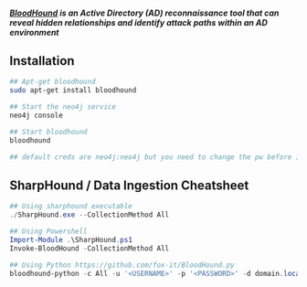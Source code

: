 
##### [BloodHound](https://attack.mitre.org/software/S0521) is an Active Directory (AD) reconnaissance tool that can reveal hidden relationships and identify attack paths within an AD environment

## Installation

```bash
## Apt-get bloodhound 
sudo apt-get install bloodhound

## Start the neo4j service
neo4j console

## Start bloodhound
bloodhound

## default creds are neo4j:neo4j but you need to change the pw before it will allow you log in. Go here to change pw: http://localhost:7474 
```

## SharpHound / Data Ingestion Cheatsheet
```powershell
## Using sharphound executable
./SharpHound.exe --CollectionMethod All

## Using Powershell
Import-Module .\SharpHound.ps1
Invoke-BloodHound -CollectionMethod All

## Using Python https://github.com/fox-it/BloodHound.py
bloodhound-python -c All -u '<USERNAME>' -p '<PASSWORD>' -d domain.local
```


